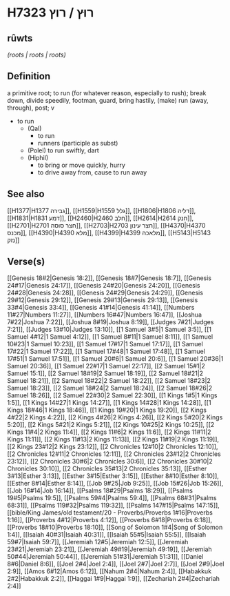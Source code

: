 # H7323 רוּץ / רוץ

## rûwts

_(roots | roots | roots)_

## Definition

a primitive root; to run (for whatever reason, especially to rush); break down, divide speedily, footman, guard, bring hastily, (make) run (away, through), post; v

- to run
  - (Qal)
    - to run
    - runners (participle as subst)
  - (Polel) to run swiftly, dart
  - (Hiphil)
    - to bring or move quickly, hurry
    - to drive away from, cause to run away

## See also

[[H1377|H1377 גבירה]], [[H1559|H1559 גלל]], [[H1806|H1806 דליה]], [[H1831|H1831 דמע]], [[H2460|H2460 חלב]], [[H2614|H2614 חנק]], [[H2701|H2701 חצר סוסה]], [[H2703|H2703 חצר עינון]], [[H4370|H4370 מכנס]], [[H4390|H4390 מלא]], [[H4399|H4399 מלאכה]], [[H5143|H5143 נזק]]

## Verse(s)

[[Genesis 18#2|Genesis 18:2]], [[Genesis 18#7|Genesis 18:7]], [[Genesis 24#17|Genesis 24:17]], [[Genesis 24#20|Genesis 24:20]], [[Genesis 24#28|Genesis 24:28]], [[Genesis 24#29|Genesis 24:29]], [[Genesis 29#12|Genesis 29:12]], [[Genesis 29#13|Genesis 29:13]], [[Genesis 33#4|Genesis 33:4]], [[Genesis 41#14|Genesis 41:14]], [[Numbers 11#27|Numbers 11:27]], [[Numbers 16#47|Numbers 16:47]], [[Joshua 7#22|Joshua 7:22]], [[Joshua 8#19|Joshua 8:19]], [[Judges 7#21|Judges 7:21]], [[Judges 13#10|Judges 13:10]], [[1 Samuel 3#5|1 Samuel 3:5]], [[1 Samuel 4#12|1 Samuel 4:12]], [[1 Samuel 8#11|1 Samuel 8:11]], [[1 Samuel 10#23|1 Samuel 10:23]], [[1 Samuel 17#17|1 Samuel 17:17]], [[1 Samuel 17#22|1 Samuel 17:22]], [[1 Samuel 17#48|1 Samuel 17:48]], [[1 Samuel 17#51|1 Samuel 17:51]], [[1 Samuel 20#6|1 Samuel 20:6]], [[1 Samuel 20#36|1 Samuel 20:36]], [[1 Samuel 22#17|1 Samuel 22:17]], [[2 Samuel 15#1|2 Samuel 15:1]], [[2 Samuel 18#19|2 Samuel 18:19]], [[2 Samuel 18#21|2 Samuel 18:21]], [[2 Samuel 18#22|2 Samuel 18:22]], [[2 Samuel 18#23|2 Samuel 18:23]], [[2 Samuel 18#24|2 Samuel 18:24]], [[2 Samuel 18#26|2 Samuel 18:26]], [[2 Samuel 22#30|2 Samuel 22:30]], [[1 Kings 1#5|1 Kings 1:5]], [[1 Kings 14#27|1 Kings 14:27]], [[1 Kings 14#28|1 Kings 14:28]], [[1 Kings 18#46|1 Kings 18:46]], [[1 Kings 19#20|1 Kings 19:20]], [[2 Kings 4#22|2 Kings 4:22]], [[2 Kings 4#26|2 Kings 4:26]], [[2 Kings 5#20|2 Kings 5:20]], [[2 Kings 5#21|2 Kings 5:21]], [[2 Kings 10#25|2 Kings 10:25]], [[2 Kings 11#4|2 Kings 11:4]], [[2 Kings 11#6|2 Kings 11:6]], [[2 Kings 11#11|2 Kings 11:11]], [[2 Kings 11#13|2 Kings 11:13]], [[2 Kings 11#19|2 Kings 11:19]], [[2 Kings 23#12|2 Kings 23:12]], [[2 Chronicles 12#10|2 Chronicles 12:10]], [[2 Chronicles 12#11|2 Chronicles 12:11]], [[2 Chronicles 23#12|2 Chronicles 23:12]], [[2 Chronicles 30#6|2 Chronicles 30:6]], [[2 Chronicles 30#10|2 Chronicles 30:10]], [[2 Chronicles 35#13|2 Chronicles 35:13]], [[Esther 3#13|Esther 3:13]], [[Esther 3#15|Esther 3:15]], [[Esther 8#10|Esther 8:10]], [[Esther 8#14|Esther 8:14]], [[Job 9#25|Job 9:25]], [[Job 15#26|Job 15:26]], [[Job 16#14|Job 16:14]], [[Psalms 18#29|Psalms 18:29]], [[Psalms 19#5|Psalms 19:5]], [[Psalms 59#4|Psalms 59:4]], [[Psalms 68#31|Psalms 68:31]], [[Psalms 119#32|Psalms 119:32]], [[Psalms 147#15|Psalms 147:15]], [[bible/King James/old testament/20 - Proverbs/Proverbs 1#16|Proverbs 1:16]], [[Proverbs 4#12|Proverbs 4:12]], [[Proverbs 6#18|Proverbs 6:18]], [[Proverbs 18#10|Proverbs 18:10]], [[Song of Solomon 1#4|Song of Solomon 1:4]], [[Isaiah 40#31|Isaiah 40:31]], [[Isaiah 55#5|Isaiah 55:5]], [[Isaiah 59#7|Isaiah 59:7]], [[Jeremiah 12#5|Jeremiah 12:5]], [[Jeremiah 23#21|Jeremiah 23:21]], [[Jeremiah 49#19|Jeremiah 49:19]], [[Jeremiah 50#44|Jeremiah 50:44]], [[Jeremiah 51#31|Jeremiah 51:31]], [[Daniel 8#6|Daniel 8:6]], [[Joel 2#4|Joel 2:4]], [[Joel 2#7|Joel 2:7]], [[Joel 2#9|Joel 2:9]], [[Amos 6#12|Amos 6:12]], [[Nahum 2#4|Nahum 2:4]], [[Habakkuk 2#2|Habakkuk 2:2]], [[Haggai 1#9|Haggai 1:9]], [[Zechariah 2#4|Zechariah 2:4]]